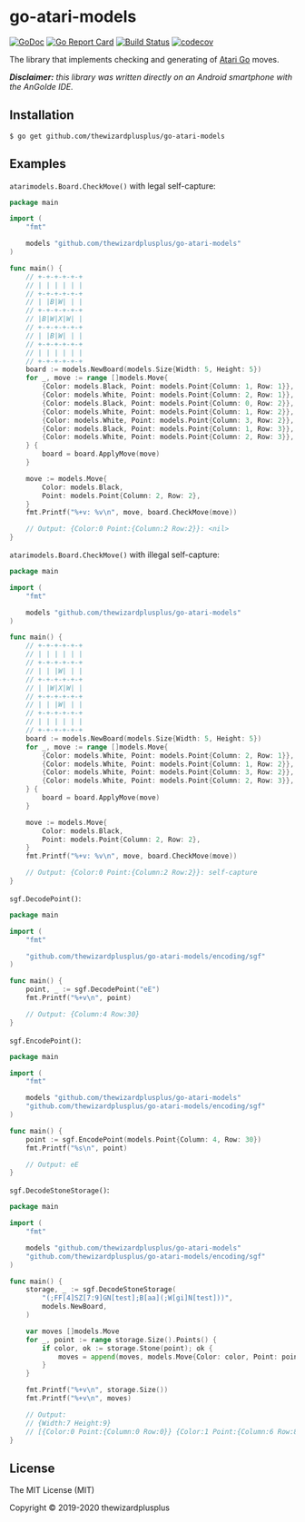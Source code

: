 # go-atari-models

[![GoDoc](https://godoc.org/github.com/thewizardplusplus/go-atari-models?status.svg)](https://godoc.org/github.com/thewizardplusplus/go-atari-models)
[![Go Report Card](https://goreportcard.com/badge/github.com/thewizardplusplus/go-atari-models)](https://goreportcard.com/report/github.com/thewizardplusplus/go-atari-models)
[![Build Status](https://travis-ci.org/thewizardplusplus/go-atari-models.svg?branch=master)](https://travis-ci.org/thewizardplusplus/go-atari-models)
[![codecov](https://codecov.io/gh/thewizardplusplus/go-atari-models/branch/master/graph/badge.svg)](https://codecov.io/gh/thewizardplusplus/go-atari-models)

The library that implements checking and generating of [Atari Go](https://senseis.xmp.net/?AtariGo) moves.

_**Disclaimer:** this library was written directly on an Android smartphone with the AnGoIde IDE._

## Installation

```
$ go get github.com/thewizardplusplus/go-atari-models
```

## Examples

`atarimodels.Board.CheckMove()` with legal self-capture:

```go
package main

import (
	"fmt"

	models "github.com/thewizardplusplus/go-atari-models"
)

func main() {
	// +-+-+-+-+-+
	// | | | | | |
	// +-+-+-+-+-+
	// | |B|W| | |
	// +-+-+-+-+-+
	// |B|W|X|W| |
	// +-+-+-+-+-+
	// | |B|W| | |
	// +-+-+-+-+-+
	// | | | | | |
	// +-+-+-+-+-+
	board := models.NewBoard(models.Size{Width: 5, Height: 5})
	for _, move := range []models.Move{
		{Color: models.Black, Point: models.Point{Column: 1, Row: 1}},
		{Color: models.White, Point: models.Point{Column: 2, Row: 1}},
		{Color: models.Black, Point: models.Point{Column: 0, Row: 2}},
		{Color: models.White, Point: models.Point{Column: 1, Row: 2}},
		{Color: models.White, Point: models.Point{Column: 3, Row: 2}},
		{Color: models.Black, Point: models.Point{Column: 1, Row: 3}},
		{Color: models.White, Point: models.Point{Column: 2, Row: 3}},
	} {
		board = board.ApplyMove(move)
	}

	move := models.Move{
		Color: models.Black,
		Point: models.Point{Column: 2, Row: 2},
	}
	fmt.Printf("%+v: %v\n", move, board.CheckMove(move))

	// Output: {Color:0 Point:{Column:2 Row:2}}: <nil>
}
```

`atarimodels.Board.CheckMove()` with illegal self-capture:

```go
package main

import (
	"fmt"

	models "github.com/thewizardplusplus/go-atari-models"
)

func main() {
	// +-+-+-+-+-+
	// | | | | | |
	// +-+-+-+-+-+
	// | | |W| | |
	// +-+-+-+-+-+
	// | |W|X|W| |
	// +-+-+-+-+-+
	// | | |W| | |
	// +-+-+-+-+-+
	// | | | | | |
	// +-+-+-+-+-+
	board := models.NewBoard(models.Size{Width: 5, Height: 5})
	for _, move := range []models.Move{
		{Color: models.White, Point: models.Point{Column: 2, Row: 1}},
		{Color: models.White, Point: models.Point{Column: 1, Row: 2}},
		{Color: models.White, Point: models.Point{Column: 3, Row: 2}},
		{Color: models.White, Point: models.Point{Column: 2, Row: 3}},
	} {
		board = board.ApplyMove(move)
	}

	move := models.Move{
		Color: models.Black,
		Point: models.Point{Column: 2, Row: 2},
	}
	fmt.Printf("%+v: %v\n", move, board.CheckMove(move))

	// Output: {Color:0 Point:{Column:2 Row:2}}: self-capture
}
```

`sgf.DecodePoint()`:

```go
package main

import (
	"fmt"

	"github.com/thewizardplusplus/go-atari-models/encoding/sgf"
)

func main() {
	point, _ := sgf.DecodePoint("eE")
	fmt.Printf("%+v\n", point)

	// Output: {Column:4 Row:30}
}
```

`sgf.EncodePoint()`:

```go
package main

import (
	"fmt"

	models "github.com/thewizardplusplus/go-atari-models"
	"github.com/thewizardplusplus/go-atari-models/encoding/sgf"
)

func main() {
	point := sgf.EncodePoint(models.Point{Column: 4, Row: 30})
	fmt.Printf("%s\n", point)

	// Output: eE
}
```

`sgf.DecodeStoneStorage()`:

```go
package main

import (
	"fmt"

	models "github.com/thewizardplusplus/go-atari-models"
	"github.com/thewizardplusplus/go-atari-models/encoding/sgf"
)

func main() {
	storage, _ := sgf.DecodeStoneStorage(
		"(;FF[4]SZ[7:9]GN[test];B[aa](;W[gi]N[test]))",
		models.NewBoard,
	)

	var moves []models.Move
	for _, point := range storage.Size().Points() {
		if color, ok := storage.Stone(point); ok {
			moves = append(moves, models.Move{Color: color, Point: point})
		}
	}

	fmt.Printf("%+v\n", storage.Size())
	fmt.Printf("%+v\n", moves)

	// Output:
	// {Width:7 Height:9}
	// [{Color:0 Point:{Column:0 Row:0}} {Color:1 Point:{Column:6 Row:8}}]
}
```

## License

The MIT License (MIT)

Copyright &copy; 2019-2020 thewizardplusplus
